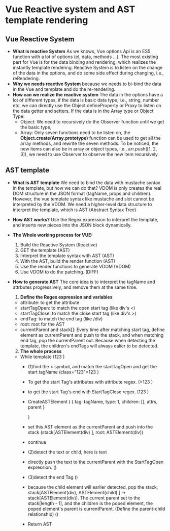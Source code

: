 # Vue Reactive system and AST template rendering

## Vue Reactive System

- **What is reactive System**
  As we knows, Vue options Api is an ES5 function with a lot of options (el, data, methods ...). The most existing part for Vue is for the data binding and rendering, which realizes the instantly template rendering.
  Reactive System is to listen on the change of the data in the options, and do some side effect during changing, i.e., reRendering.
- **Why we needs reactive System**
  because we needs to bi-bind the data in the Vue and template and do the re-rendering.
- **How can we realize the reactive system**
  The data in the options have a lot of different types, if the data is basic data type, i.e., string, number etc, we can directly use the Object.defineProperty or Proxy to listen on the data getter and setters.
  If the data is in the Array type or Object Type:
  - Object: We need to recursively do the Observer function until we get the basic type,
  - Array: Only seven functions need to be listen on, the **Object.create(Array.prototype)** function can be used to get all the array methods, and rewrite the seven methods. To be noticed, the new items can also be in array or object types, i.e., arr.push([1, 2, 3]), we need to use Observer to observe the new item recursively.

## AST template

- **What is AST template**
  We need to bind the data with mustache syntax in the template, but how we can do that? VDOM is only creates the real DOM structure in the JSON format (tagName, props and children). However, the vue template syntax like mustache and slot cannot be interpreted by the VDOM. We need a higher-level data structure to interpret the template, which is AST (Abstract Syntax Tree)
  
- **How AST works?**
  Use the Regex expression to interpret the template, and inserts new pieces into the JSON block dynamically.
  
- **The Whole working process for VUE:**
  
  1. Build the Reactive System (Reactive)
  2. GET the template (AST)
  3. Interpret the template syntax with AST (AST)
  4. With the AST, build the render function (AST)
  5. Use the render functions to generate VDOM (VDOM)
  6. Use VDOM to do the patching. (DIFF)
  
- **How to generate AST**
  The core idea is to interpret the tagName and attrbutes progressively, and remove them at the same time.
  
  1. **Define the Regex expression and variables**
  - attribute: to get the attribute
  - startTagOpen: to match the open start tag (like div's <)
  - startTagClose: to match the close start tag (like div's >)
  - endTag: to match the end tag (like /div)
  - root: root for the AST
  - currentParent and stack[]: Every time after matching start tag, define element as currentParent and push to the stack, and when matching end tag, pop the currentParent out. Because when detecting the template, the children's endTags will always ealier to be detected.
  2. **The whole process**
  - While template (<parent class="123">123 <child></child></parent>)
    - (1)find the < symbol, and match the startTagOpen and get the start tagName (class="123">123 <child></child></parent>)
    
    - To get the start Tag's attributes with attribute regex. (>123 <child></child></parent>)
    
    - to get the start Tag's end with StartTagClose regex. (123 <child></child></parent>)
    
    - CreateASTElement ( {
            tag: tagName,
            type: 1,
            children: [],
            attrs,
            parent
          }
    
      )
    
    - set this AST element as the currentParent and push into the stack (stack[ASTElement(div) ], root: ASTElement(div))
    
    - continue
    
    - (2)detect the text or child, here is text
    
    - directly push the text to the currentParent with the StartTagOpen expression. (<child></child></parent>)
    
    - (3)detect the end Tag (</child></parent>)
    
    - because the child element will earlier detected, pop the stack, stack[ASTElement(div), ASTElement(child) ] -> stack[ASTElement(div)]. The current parent set to the stack[length - 1], and the children is the poped element, the poped element's parent is currentParent. (Define the parent-child relationship) (</parent>)
    
    - Return AST
    
    
